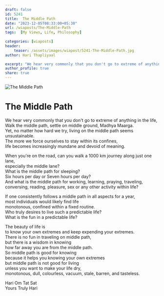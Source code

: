 ```yaml
---
draft: false
id: 5241  
title:  The Middle Path          
date: "2023-12-05T08:33:00+05:30"        
url: /wiaposts/The-Middle-Path      
tags:  [My Views, Life, Philosophy]         
        
categories: [wiaposts] 
header:        
    teaser: /assets/images/wiapost/5241-The-Middle-Path.jpg        
author: Hari Thapliyaal        

excerpt: "We hear very commonly that you don't go to extreme of anything in the life, Walk the middle path, settle on middle ground, Madhya Maarga. Yet, no matter how hard we try, living on the middle path seems unsustainable. The"
author_profile: true        
share: true        
---
```

![The Middle Path](/assets/images/wiapost/5241-The-Middle-Path.jpg)    
    
# The Middle Path   
   
We hear very commonly that you don't go to extreme of anything in the life,    
Walk the middle path, settle on middle ground, Madhya Maarga.    
Yet, no matter how hard we try, living on the middle path seems unsustainable.    
The more we force ourselves to stay within its confines,    
life becomes increasingly mundane and devoid of meaning.   
   
When you're on the road, can you walk a 1000 km journey along just one lane,    
especially the middle lane?    
What is the middle path for sleeping?    
Six hours per day or Seven hours per day?    
And what is the middle path for working, learning, praying, traveling,    
conversing, reading, pleasure, sex or any other activity within life?    
   
If one consistently follows a middle path in all aspects for a year,    
most individuals would likely find life    
monotonous, confined within a fixed routine.    
Who truly desires to live such a predictable life?   
What is the fun in a predictable life?   
   
The beauty of life is    
to know your own extremes and keep expending your extremes.    
There is no fun in traveling on middle path,    
but there is a wisdom in knowing    
how far away you are from the middle path.    
So middle path is good for knowing    
because it helps you knowing your own extremes    
but middle path is not good for living    
unless you want to make your life dry,    
monotonous, dull, colourless, vacuum, stale, barren, and tasteless.   

Hari Om Tat Sat   
Yours Truly Hari